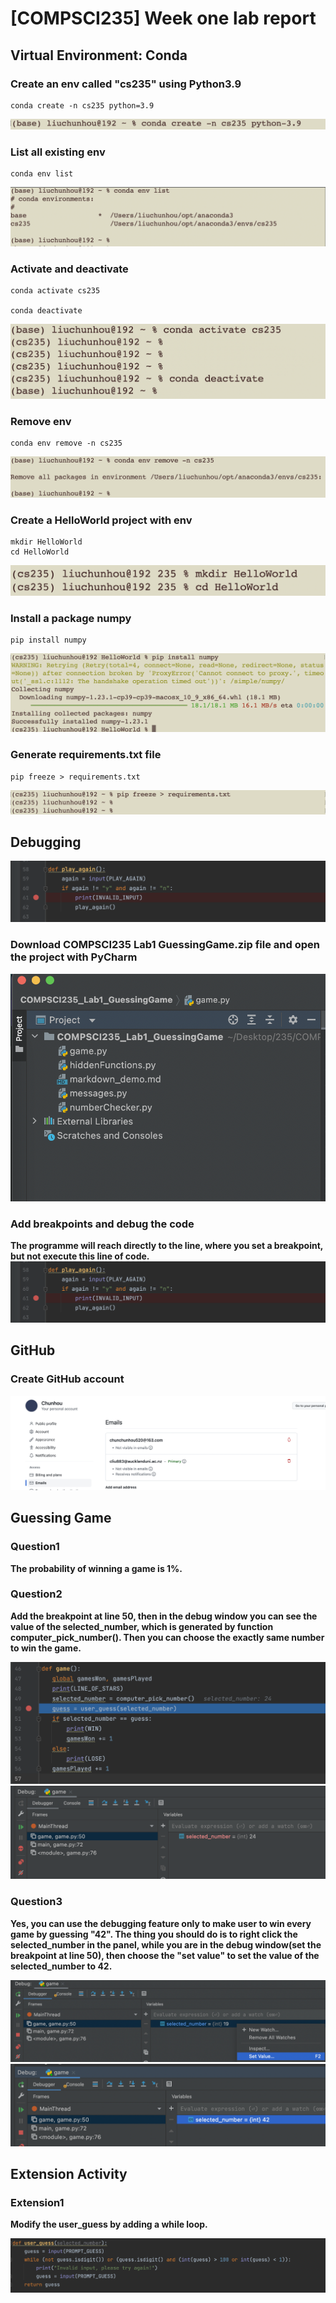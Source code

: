 # [COMPSCI235] Week one lab report

## Virtual Environment: Conda

### Create an env called "cs235" using Python3.9
```
conda create -n cs235 python=3.9
```
![pic](/pic/2.png)

### List all existing env
```
conda env list
```
![pic](/pic/9.png)

### Activate and deactivate
```
conda activate cs235

conda deactivate
```
![pic](/pic/3.png)

### Remove env
```
conda env remove -n cs235
```
![pic](/pic/1.png)

### Create a HelloWorld project with env
```
mkdir HelloWorld
cd HelloWorld
```
![pic](/pic/5.png)

### Install a package numpy
```
pip install numpy
```
![pic](/pic/7.png)

### Generate requirements.txt file
```
pip freeze > requirements.txt
```
![pic](/pic/4.png)


## Debugging

![pic](/pic/14.png)

### Download COMPSCI235 Lab1 GuessingGame.zip file and open the project with PyCharm

![pic](/pic/15.png)

### Add breakpoints and debug the code
**The programme will reach directly to the line, where you set a breakpoint, but not execute this line of code.**
![pic](/pic/14.png)

## GitHub

### Create GitHub account
![pic](/pic/8.png)

## Guessing Game

### Question1

**The probability of winning a game is 1%.**

### Question2

**Add the breakpoint at line 50, then in the debug window you can see the value of the selected_number, which is generated by function computer_pick_number(). Then you can choose the exactly same number to win the game.**

![pic](/pic/10.png)
![pic](/pic/11.png)


### Question3

**Yes, you can use the debugging feature only to make user to win every game by guessing "42". The thing you should do is to right click the selected_number in the panel, while you are in the debug window(set the breakpoint at line 50), then choose the "set value" to set the value of the selected_number to 42.**

![pic](/pic/12.png)
![pic](/pic/13.png)

## Extension Activity

### Extension1

**Modify the user_guess by adding a while loop.**

![pic](/pic/16.png)

